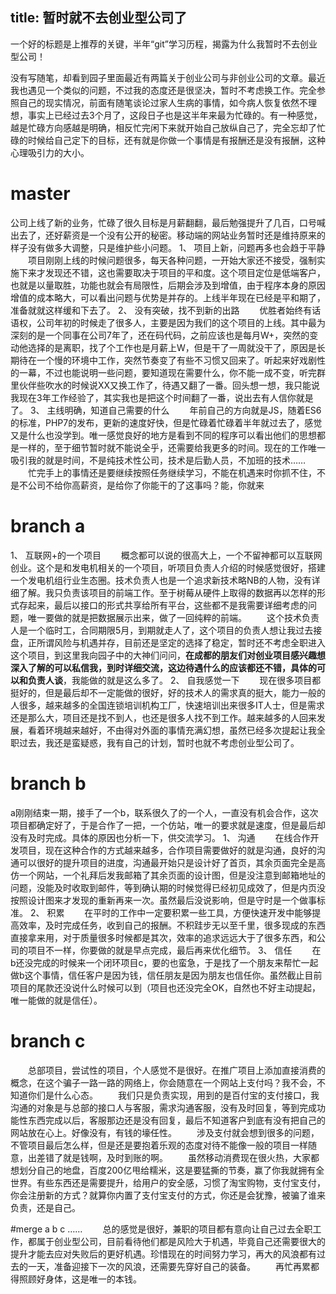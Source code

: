 title: 暂时就不去创业型公司了
---
一个好的标题是上推荐的关键，半年“git”学习历程，揭露为什么我暂时不去创业型公司！
<!-- more -->
没有写随笔，却看到园子里面最近有两篇关于创业公司与非创业公司的文章。最近我也遇见一个类似的问题，不过我的态度还是很坚决，暂时不考虑换工作。完全参照自己的现实情况，前面有随笔谈论过家人生病的事情，如今病人恢复依然不理想，事实上已经过去3个月了，这段日子也是这半年来最为忙碌的。有一种感觉，越是忙碌方向感越是明确，相反忙完闲下来就开始自己放纵自己了，完全忘却了忙碌的时候给自己定下的目标，还有就是你做一个事情是有报酬还是没有报酬，这种心理吸引力的大小。
# master
公司上线了新的业务，忙碌了很久目标是月薪翻翻，最后勉强提升了几百，口号喊出去了，还好薪资是一个没有公开的秘密。移动端的网站业务暂时还是维持原来的样子没有做多大调整，只是维护些小问题。
1、 项目上新，问题再多也会趋于平静
　　项目刚刚上线的时候问题很多，每天各种问题，一开始大家还不接受，强制实施下来才发现还不错，这也需要取决于项目的平和度。这个项目定位是低端客户，也就是以量取胜，功能也就会有局限性，后期会涉及到增值，由于程序本身的原因增值的成本略大，可以看出问题与优势是并存的。上线半年现在已经是平和期了，准备就就这样缓和下去了。
2、 没有突破，找不到新的出路
　　优胜者始终有话语权，公司年初的时候走了很多人，主要是因为我们的这个项目的上线。其中最为深刻的是一个同事在公司7年了，还在码代码，之前应该也是每月W+，突然的变动他选择的是离职，找了个工作也是月薪上W，但是干了一周就没干了，原因是长期待在一个慢的环境中工作，突然节奏变了有些不习惯又回来了。听起来好戏剧性的一幕，不过也能说明一些问题，要知道现在需要什么，你不能一成不变，听完群里伙伴些吹水的时候说XX又换工作了，待遇又翻了一番。回头想一想，我只能说我现在3年工作经验了，其实我也是把这个时间翻了一番，说出去有人信你就是了。
3、 主线明确，知道自己需要的什么
　　年前自己的方向就是JS，随着ES6的标准，PHP7的发布，更新的速度好快，但是忙碌着忙碌着半年就过去了，感觉又是什么也没学到。唯一感觉良好的地方是看到不同的程序可以看出他们的思想都是一样的，至于细节暂时就不能说全乎，还需要给我更多的时间。现在的工作唯一吸引我的就是时间，不是纯技术性公司，技术是后勤人员，不加班的技术……
　　忙完手上的事情还是要继续按照任务继续学习，不能在机遇来时你抓不住，不是不公司不给你高薪资，是给你了你能干的了这事吗？能，你就来
# branch a
1、 互联网+的一个项目
　　概念都可以说的很高大上，一个不留神都可以互联网创业。这个是和发电机相关的一个项目，听项目负责人介绍的时候感觉很好，搭建一个发电机组行业生态圈。技术负责人也是一个追求新技术略NB的人物，没有详细了解。我只负责该项目的前端工作。至于树莓从硬件上取得的数据再以怎样的形式存起来，最后以接口的形式共享给所有平台，这些都不是我需要详细考虑的问题，唯一要做的就是把数据展示出来，做了一回纯粹的前端。
　　这个技术负责人是一个临时工，合同期限5月，到期就走人了，这个项目的负责人想让我过去接盘，正所谓风险与机遇并存，目前还是坚定的选择了稳定，暂时还不考虑全职进入这个项目，到这里我向园子中的大神们问问，**在成都的朋友们对创业项目感兴趣想深入了解的可以私信我，到时详细交流，这边待遇什么的应该都还不错，具体的可以和负责人谈**，我能做的就是这么多了。
2、 自我感觉一下
　　现在很多项目都挺好的，但是最后却不一定能做的很好，好的技术人的需求真的挺大，能力一般的人很多，越来越多的全国连锁培训机构工厂，快速培训出来很多IT人士，但是需求还是那么大，项目还是找不到人，也还是很多人找不到工作。越来越多的人回来发展，看着环境越来越好，不由得对外面的事情充满幻想，虽然已经多次提起让我全职过去，我还是蛮疑惑，我有自己的计划，暂时也就不考虑创业型公司了。
# branch b
a刚刚结束一期，接手了一个b，联系很久了的一个人，一直没有机会合作，这次项目都确定好了，于是合作了一把，一个仿站，唯一的要求就是速度，但是最后却没有及时完成。具体的原因也分析一下，供交流学习。
1、 沟通
　　在线合作开发项目，现在这种合作的方式越来越多，合作项目需要做好的就是沟通，良好的沟通可以很好的提升项目的进度，沟通最开始只是设计好了首页，其余页面完全是高仿一个网站，一个礼拜后发我邮箱了其余页面的设计图，但是没注意到邮箱地址的问题，没能及时收取到邮件，等到确认期的时候觉得已经初见成效了，但是内页没按照设计图来才发现的重新再来一次。虽然最后没说影响，但是守时是一个做事标准。
2、 积累
　　在平时的工作中一定要积累一些工具，方便快速开发中能够提高效率，及时完成任务，收到自己的报酬。不积跬步无以至千里，很多现成的东西直接拿来用，对于质量很多时候都是其次，效率的追求远远大于了很多东西，和公司的项目不一样，你要做的就是早点完成，最后再来优化细节。
3、 信任
　　在b还没完成的时候来一个闭环项目c，要的也蛮急，于是找了一个朋友来帮忙一起做b这个事情，信任客户是因为钱，信任朋友是因为朋友也信任你。虽然截止目前项目的尾款还没说什么时候可以到（项目也还没完全OK，自然也不好主动提起，唯一能做的就是信任）。
# branch c
　　总部项目，尝试性的项目，个人感觉不是很好。在推广项目上添加直接消费的概念，在这个骗子一路一路的网络上，你会随意在一个网站上支付吗？我不会，不知道你们是什么心态。
　　我们只是负责实现，用到的是百付宝的支付接口，我沟通的对象是与总部的接口人与客服，需求沟通客服，没有及时回复，等到完成功能性东西完成以后，客服那边还是没有回复，最后不知道客户到底有没有把自己的网站放在心上。好像没有，有钱的壕任性。
　　涉及支付就会想到很多的问题，不管项目最后怎么样，但是还是要抱着乐观的态度对待不能像一般的项目一样随意，出差错了就是钱啊，及时到账的啊。
　　虽然移动消费现在很火热，大家都想划分自己的地盘，百度200亿甩给糯米，这是要猛撕的节奏，赢了你我就拥有全世界。有些东西还是需要提升，给用户的安全感，习惯了淘宝购物，支付宝支付，你会注册新的方式？就算你内置了支付宝支付的方式，你还是会犹豫，被骗了谁来负责，还是自己。

#merge a b c ……
　　总的感觉是很好，兼职的项目都有意向让自己过去全职工作，都属于创业型公司，目前看待他们都是风险大于机遇，毕竟自己还需要很大的提升才能去应对失败后的更好机遇。珍惜现在的时间努力学习，再大的风浪都有过去的一天，准备迎接下一次的风浪，还需要先穿好自己的装备。
　　再忙再累都得照顾好身体，这是唯一的本钱。
